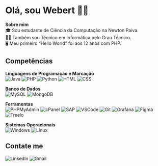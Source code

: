 # Olá, sou Webert 👋🏾
 **Sobre mim**<br>
🎓 Sou estudante de Ciência da Computação na Newton Paiva.<br>
👩‍💻 Também sou Técnico em Informática pelo Grau Técnico.<br>
🖥️ Meu primeiro “Hello World” foi aos 12 anos com PHP.

## Competências
**Linguagens de Programação e Marcação**<br>
![Java](https://img.shields.io/badge/Java-000000?logo=OpenJDK&logoColor=white&style=for-the-badge)  ![PHP](https://img.shields.io/badge/PHP-000000?logo=php&logoColor=white&style=for-the-badge) ![Python](https://img.shields.io/badge/Python-000000?logo=python&logoColor=white&style=for-the-badge)
![HTML](https://img.shields.io/badge/HTML-000000?logo=html5&logoColor=white&style=for-the-badge) ![CSS](https://img.shields.io/badge/CSS-000000?logo=css3&logoColor=white&style=for-the-badge)

**Banco de Dados**<br>
![MySQL](https://img.shields.io/badge/MySQL-000000?logo=mysql&logoColor=white&style=for-the-badge) ![MongoDB](https://img.shields.io/badge/MongoDB-000000?logo=mongodb&logoColor=white&style=for-the-badge)

**Ferramentas**<br>
![PHPMyAdmin](https://img.shields.io/badge/-PHPMyAdmin-000000?logo=phpmyadmin&logoColor=white&style=for-the-badge) ![cPanel](https://img.shields.io/badge/cPanel-000000?logo=cPanel&logoColor=white&style=for-the-badge)  ![SAP](https://img.shields.io/badge/SAP-000000?logo=SAP&logoColor=white&style=for-the-badge) ![VSCode](https://img.shields.io/badge/VS_Code-000000?logo=visual-studio-code&logoColor=white&style=for-the-badge) ![Git](https://img.shields.io/badge/Git-000000?logo=git&logoColor=white&style=for-the-badge) ![Grafana](https://img.shields.io/badge/Grafana-000000?logo=grafana&logoColor=white&style=for-the-badge) ![Figma](https://img.shields.io/badge/Figma-000000?logo=figma&logoColor=white&style=for-the-badge) ![Treelo](https://img.shields.io/badge/Trello-000000?logo=trello&logoColor=white&style=for-the-badge)

**Sistemas Operacionais**<br>
![Windows](https://img.shields.io/badge/Windows-000000?logo=windows&logoColor=white&style=for-the-badge) ![Linux](https://img.shields.io/badge/Linux-000000?logo=linux&logoColor=white&style=for-the-badge)

## Contate me
![LinkedIn](https://img.shields.io/badge/LinkedIn-000000?logo=linkedin&logoColor=white&style=for-the-badge) ![Gmail](https://img.shields.io/badge/Gmail-000000?logo=gmail&logoColor=white&style=for-the-badge)
